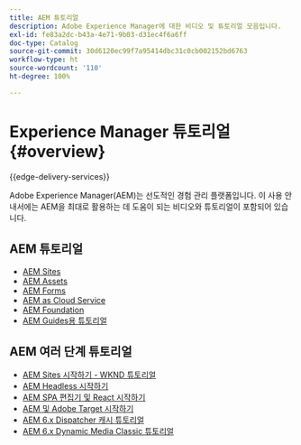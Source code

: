 ```yaml
---
title: AEM 튜토리얼
description: Adobe Experience Manager에 대한 비디오 및 튜토리얼 모음입니다.
exl-id: fe83a2dc-b43a-4e71-9b03-d31ec4f6a6ff
doc-type: Catalog
source-git-commit: 30d6120ec99f7a95414dbc31c0cb002152bd6763
workflow-type: ht
source-wordcount: '110'
ht-degree: 100%

---
```


# Experience Manager 튜토리얼 {#overview}

{{edge-delivery-services}}

Adobe Experience Manager(AEM)는 선도적인 경험 관리 플랫폼입니다. 이 사용 안내서에는 AEM을 최대로 활용하는 데 도움이 되는 비디오와 튜토리얼이 포함되어 있습니다.

## AEM 튜토리얼

+ [AEM Sites](https://experienceleague.adobe.com/docs/experience-manager-learn/sites/overview.html?lang=ko)
+ [AEM Assets](https://experienceleague.adobe.com/docs/experience-manager-learn/assets/overview.html?lang=ko)
+ [AEM Forms](https://experienceleague.adobe.com/docs/experience-manager-learn/forms/overview.html?lang=ko)
+ [AEM as Cloud Service](https://experienceleague.adobe.com/docs/experience-manager-learn/cloud-service/overview.html?lang=ko)
+ [AEM Foundation](https://experienceleague.adobe.com/docs/experience-manager-learn/foundation/overview.html?lang=ko)
+ [AEM Guides용 튜토리얼](https://experienceleague.adobe.com/docs/experience-manager-guides-learn/tutorials/overview.html?lang=ko)

## AEM 여러 단계 튜토리얼

+ [AEM Sites 시작하기 - WKND 튜토리얼](https://experienceleague.adobe.com/docs/experience-manager-learn/getting-started-wknd-tutorial-develop/overview.html?lang=ko)
+ [AEM Headless 시작하기](https://experienceleague.adobe.com/docs/experience-manager-learn/getting-started-with-aem-headless/overview.html?lang=ko)
+ [AEM SPA 편집기 및 React 시작하기](https://experienceleague.adobe.com/docs/experience-manager-learn/spa-react-tutorial/overview.html?lang=ko)
+ [AEM 및 Adobe Target 시작하기](https://experienceleague.adobe.com/docs/experience-manager-learn/aem-target-tutorial/overview.html?lang=ko)
+ [AEM 6.x Dispatcher 캐시 튜토리얼](https://experienceleague.adobe.com/docs/experience-manager-learn/dispatcher-tutorial/overview.html?lang=ko)
+ [AEM 6.x Dynamic Media Classic 튜토리얼](https://experienceleague.adobe.com/docs/experience-manager-learn/dynamic-media-classic-tutorial/overview.html?lang=ko)
